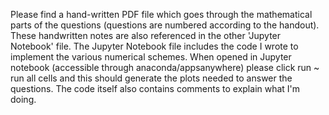 Please find a hand-written PDF file which goes through the mathematical parts of the questions (questions are numbered according to the handout). These handwritten 
notes are also referenced in the other 'Jupyter Notebook' file. The Jupyter Notebook file includes the code I wrote to implement the various numerical schemes. When 
opened in Jupyter notebook (accessible through anaconda/appsanywhere) please click run ~ run all cells and this should generate the plots needed to answer the questions.
The code itself also contains comments to explain what I'm doing. 
